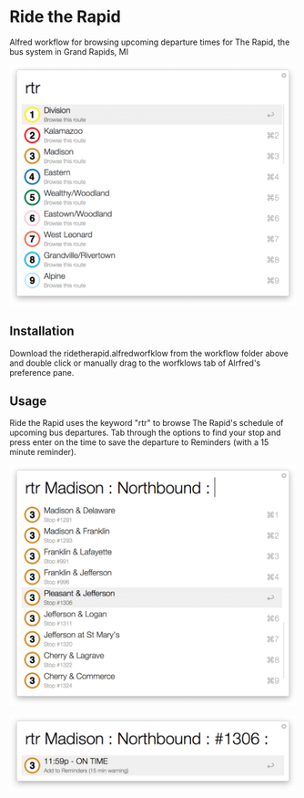 # Ride the Rapid

Alfred workflow for browsing upcoming departure times for The Rapid, the bus system in Grand Rapids, MI

![Main menu](doc/screenshot-1.png?raw=true)


Installation
------------

Download the ridetherapid.alfredworfklow from the workflow folder above and double click or manually drag to the worfklows tab of Alrfred's preference pane.

Usage
------------
Ride the Rapid uses the keyword "rtr" to browse The Rapid's schedule of upcoming bus departures. Tab through the options to find your stop and press enter on the time to save the departure to Reminders (with a 15 minute reminder). 


![Main menu](doc/screenshot-2.png?raw=true)

![Main menu](doc/screenshot-3.png?raw=true)


